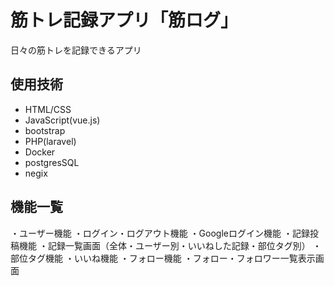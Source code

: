 # 筋トレ記録アプリ「筋ログ」
日々の筋トレを記録できるアプリ

## 使用技術
- HTML/CSS
- JavaScript(vue.js)
- bootstrap
- PHP(laravel)
- Docker
- postgresSQL
- negix

## 機能一覧
・ユーザー機能
・ログイン・ログアウト機能
・Googleログイン機能
・記録投稿機能
・記録一覧画面（全体・ユーザー別・いいねした記録・部位タグ別）
・部位タグ機能
・いいね機能
・フォロー機能
・フォロー・フォロワー一覧表示画面

